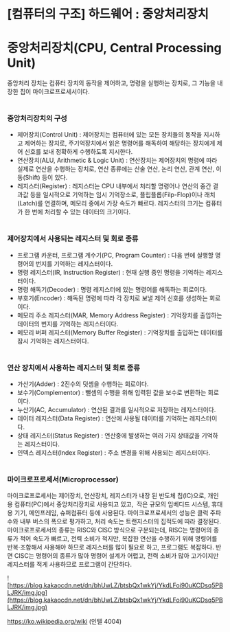 # [컴퓨터의 구조] 하드웨어 : 중앙처리장치

# **중앙처리장치(CPU, Central Processing Unit)**

중앙처리 장치는 컴퓨터 장치의 동작을 제어하고, 명령을 실행하는 장치로, 그 기능을 내장한 칩이 마이크로프로세서이다.
<br><br>
### **중앙처리장치의 구성**

- 제어장치(Control Unit) : 제어장치는 컴퓨터에 있는 모든 장치들의 동작을 지시하고 제어하는 장치로, 주기억장치에서 읽은 명령어를 해독하여 해당하는 장치에게 제어 신호를 보내 정확하게 수행하도록 지시한다.
- 연산장치(ALU, Arithmetic & Logic Unit) : 연산장치는 제어장치의 명령에 따라 실제로 연산을 수행하는 장치로, 연산 종류에는 산술 연산, 논리 연산, 관계 연산, 이동(Shift) 등이 있다.
- 레지스터(Register) : 레지스터는 CPU 내부에서 처리할 명령어나 연산의 중간 결과값 등을 일시적으로 기억하는 임시 기억장소로, 플립플롭(Filp-Flop)이나 래치(Latch)를 연결하며, 메모리 중에서 가장 속도가 빠르다. 레지스터의 크기는 컴퓨터가 한 번에 처리할 수 있는 데이터의 크기이다.
<br><br>
### **제어장치에서 사용되는 레지스터 및 회로 종류**

- 프로그램 카운터, 프로그램 계수기(PC, Program Counter) : 다음 번에 실행할 명령어의 번지를 기억하는 레지스터이다.
- 명령 레지스터(IR, Instruction Register) : 현재 실행 중인 명령을 기억하는 레지스터이다.
- 명령 해독기(Decoder) : 명령 레지스터에 있는 명령어를 해독하는 회로이다.
- 부호기(Encoder) : 해독된 명령에 따라 각 장치로 보낼 제어 신호를 생성하는 회로이다.
- 메모리 주소 레지스터(MAR, Memory Address Register) : 기억장치를 출입하는 데이터의 번지를 기억하는 레지스터이다.
- 메모리 버퍼 레지스터(Memory Buffer Register) : 기억장치를 출입하는 데이터를 잠시 기억하는 레지스터이다.
<br><br>
### **연산 장치에서 사용하는 레지스터 및 회로 종류**

- 가산기(Adder) : 2진수의 덧셈을 수행하는 회로이다.
- 보수기(Complementor) : 뺄셈의 수행을 위해 입력된 값을 보수로 변환하는 회로이다.
- 누산기(AC, Accumulator) : 연산된 결과를 일시적으로 저장하는 레지스터이다.
- 데이터 레지스터(Data Register) : 연산에 사용될 데이터를 기억하는 레지스터이다.
- 상태 레지스터(Status Register) : 연산중에 발생하는 여러 가지 상태값을 기억하는 레지스터이다.
- 인덱스 레지스터(Index Register) : 주소 변경을 위해 사용되는 레지스터이다.
<br><br>
### **마이크로프로세서(Microprocessor)**

마이크로프로세서는 제어장치, 연산장치, 레지스터가 내장 된 반도체 칩(IC)으로, 개인용 컴퓨터(PC)에서 중앙처리장치로 사용되고 있고,  작은 규모의 임베디드 시스템, 휴대용 기기, 메인프레임, 슈퍼컴퓨터 등에 사용된다. 마이크로프로세서의 성능은 클럭 주파수와 내부 버스의 폭으로 평가하고, 처리 속도는 트랜지스터의 집적도에 따라 결정된다. 마이크로프로세서의 종류는 RISC와 CISC 방식으로 구분되는데, RISC는 명령어의 종류가 적어 속도가 빠르고, 전력 소비가 적지만, 복잡한 연산을 수행하기 위해 명령어를 반복⋅조합해서 사용해야 하므로 레지스터를 많이 필요로 하고, 프로그램도 복잡하다. 반면 CISC는 명령어의 종류가 많아 명령어 설계가 어렵고, 전력 소비가 많아 고가이지만 레지스터를 적게 사용하므로 프로그램이 간단하다.

![https://blog.kakaocdn.net/dn/bhUwLZ/btsbQx1wkYj/YkdLFoi90uKCDsq5PBLJRK/img.jpg](https://blog.kakaocdn.net/dn/bhUwLZ/btsbQx1wkYj/YkdLFoi90uKCDsq5PBLJRK/img.jpg)

https://ko.wikipedia.org/wiki (인텔 4004)
